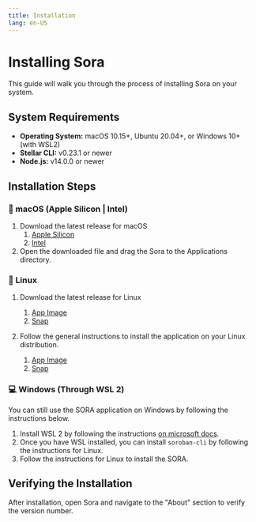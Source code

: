 ```yaml
---
title: Installation
lang: en-US
---
```


# Installing Sora

This guide will walk you through the process of installing Sora on your system.

## System Requirements

- **Operating System:** macOS 10.15+, Ubuntu 20.04+, or Windows 10+ (with WSL2)
- **Stellar CLI:** v0.23.1 or newer
- **Node.js:** v14.0.0 or newer

## Installation Steps

###  macOS (Apple Silicon | Intel)

1. Download the latest release for macOS 
   1. [Apple Silicon](https://github.com/tolgayayci/sora/releases/download/v0.2.0/sora-0.2.0-arm64.dmg)
   2. [Intel](https://github.com/tolgayayci/sora/releases/download/v0.2.0/sora-0.2.0-universal.dmg)
2. Open the downloaded file and drag the Sora to the Applications directory.

### 🐧 Linux

1. Download the latest release for Linux 
   1. [App Image](https://github.com/tolgayayci/sora/releases/download/v0.2.0/sora-0.2.0.AppImage)
   2. [Snap](https://github.com/tolgayayci/sora/releases/download/v0.2.0/sora_0.2.0_amd64.snap)

2. Follow the general instructions to install the application on your Linux distribution.
   1. [App Image](https://docs.appimage.org/introduction/quickstart.html#ref-quickstart)
   2. [Snap](https://snapcraft.io/docs/installing-snapd)

### 💻 Windows (Through WSL 2)

You can still use the SORA application on Windows by following the instructions below.

1. Install WSL 2 by following the instructions [on microsoft docs](https://learn.microsoft.com/en-us/windows/wsl/install).
2. Once you have WSL installed, you can install `soroban-cli` by following the instructions for Linux. 
3. Follow the instructions for Linux to install the SORA.

## Verifying the Installation

After installation, open Sora and navigate to the "About" section to verify the version number.